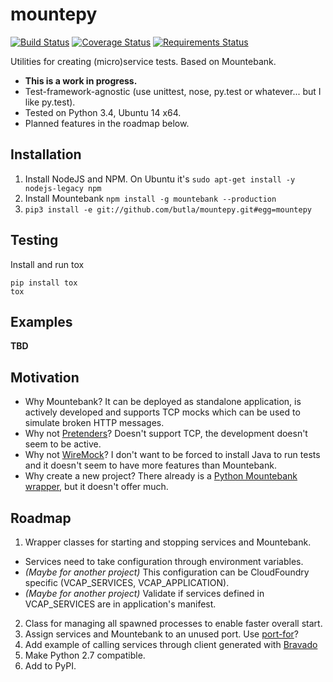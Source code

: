 mountepy
========

[![Build Status](https://travis-ci.org/butla/mountepy.svg?branch=master)](https://travis-ci.org/butla/mountepy)
[![Coverage Status](https://coveralls.io/repos/butla/mountepy/badge.svg?branch=master&service=github)](https://coveralls.io/github/butla/mountepy?branch=master)
[![Requirements Status](https://requires.io/github/butla/mountepy/requirements.svg?branch=master)](https://requires.io/github/butla/mountepy/requirements/?branch=master)

Utilities for creating (micro)service tests. Based on Mountebank.
* **This is a work in progress.**
* Test-framework-agnostic (use unittest, nose, py.test or whatever... but I like py.test).
* Tested on Python 3.4, Ubuntu 14 x64.
* Planned features in the roadmap below.

## Installation
1. Install NodeJS and NPM. On Ubuntu it's `sudo apt-get install -y nodejs-legacy npm`
2. Install Mountebank `npm install -g mountebank --production`
3. `pip3 install -e git://github.com/butla/mountepy.git#egg=mountepy`

## Testing
Install and run tox
```
pip install tox
tox
```

## Examples
**TBD**

## Motivation
* Why Mountebank? It can be deployed as standalone application, is actively developed and supports TCP mocks which can be used to simulate broken HTTP messages.
* Why not [Pretenders](https://github.com/pretenders/pretenders)? Doesn't support TCP, the development doesn't seem to be active.
* Why not [WireMock](https://github.com/tomakehurst/wiremock)? I don't want to be forced to install Java to run tests and it doesn't seem to have more features than Mountebank.
* Why create a new project? There already is a [Python Mountebank wrapper](https://github.com/aholyoke/mountebank-python), but it doesn't offer much.

## Roadmap
1. Wrapper classes for starting and stopping services and Mountebank.
  * Services need to take configuration through environment variables.
  * *(Maybe for another project)* This configuration can be CloudFoundry specific (VCAP_SERVICES, VCAP_APPLICATION).
  * *(Maybe for another project)* Validate if services defined in VCAP_SERVICES are in application's manifest.
2. Class for managing all spawned processes to enable faster overall start.
3. Assign services and Mountebank to an unused port. Use [port-for](https://pypi.python.org/pypi/port-for/)?
4. Add example of calling services through client generated with [Bravado](https://github.com/Yelp/bravado)
5. Make Python 2.7 compatible.
6. Add to PyPI.
